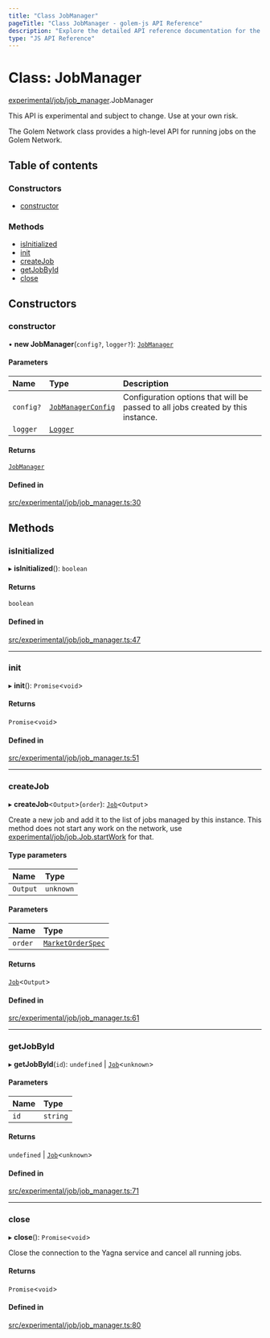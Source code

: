 ```yaml
---
title: "Class JobManager"
pageTitle: "Class JobManager - golem-js API Reference"
description: "Explore the detailed API reference documentation for the Class JobManager within the golem-js SDK for the Golem Network."
type: "JS API Reference"
---
```

# Class: JobManager

[experimental/job/job\_manager](../modules/experimental_job_job_manager).JobManager

This API is experimental and subject to change. Use at your own risk.

The Golem Network class provides a high-level API for running jobs on the Golem Network.

## Table of contents

### Constructors

- [constructor](experimental_job_job_manager.JobManager#constructor)

### Methods

- [isInitialized](experimental_job_job_manager.JobManager#isinitialized)
- [init](experimental_job_job_manager.JobManager#init)
- [createJob](experimental_job_job_manager.JobManager#createjob)
- [getJobById](experimental_job_job_manager.JobManager#getjobbyid)
- [close](experimental_job_job_manager.JobManager#close)

## Constructors

### constructor

• **new JobManager**(`config?`, `logger?`): [`JobManager`](experimental_job_job_manager.JobManager)

#### Parameters

| Name | Type | Description |
| :------ | :------ | :------ |
| `config?` | [`JobManagerConfig`](../modules/experimental_job_job_manager#jobmanagerconfig) | Configuration options that will be passed to all jobs created by this instance. |
| `logger` | [`Logger`](../interfaces/shared_utils_logger_logger.Logger) |  |

#### Returns

[`JobManager`](experimental_job_job_manager.JobManager)

#### Defined in

[src/experimental/job/job_manager.ts:30](https://github.com/golemfactory/golem-js/blob/570126bc/src/experimental/job/job_manager.ts#L30)

## Methods

### isInitialized

▸ **isInitialized**(): `boolean`

#### Returns

`boolean`

#### Defined in

[src/experimental/job/job_manager.ts:47](https://github.com/golemfactory/golem-js/blob/570126bc/src/experimental/job/job_manager.ts#L47)

___

### init

▸ **init**(): `Promise`\<`void`\>

#### Returns

`Promise`\<`void`\>

#### Defined in

[src/experimental/job/job_manager.ts:51](https://github.com/golemfactory/golem-js/blob/570126bc/src/experimental/job/job_manager.ts#L51)

___

### createJob

▸ **createJob**\<`Output`\>(`order`): [`Job`](experimental_job_job.Job)\<`Output`\>

Create a new job and add it to the list of jobs managed by this instance.
This method does not start any work on the network, use [experimental/job/job.Job.startWork](experimental_job_job.Job#startwork) for that.

#### Type parameters

| Name | Type |
| :------ | :------ |
| `Output` | `unknown` |

#### Parameters

| Name | Type |
| :------ | :------ |
| `order` | [`MarketOrderSpec`](../interfaces/golem_network_golem_network.MarketOrderSpec) |

#### Returns

[`Job`](experimental_job_job.Job)\<`Output`\>

#### Defined in

[src/experimental/job/job_manager.ts:61](https://github.com/golemfactory/golem-js/blob/570126bc/src/experimental/job/job_manager.ts#L61)

___

### getJobById

▸ **getJobById**(`id`): `undefined` \| [`Job`](experimental_job_job.Job)\<`unknown`\>

#### Parameters

| Name | Type |
| :------ | :------ |
| `id` | `string` |

#### Returns

`undefined` \| [`Job`](experimental_job_job.Job)\<`unknown`\>

#### Defined in

[src/experimental/job/job_manager.ts:71](https://github.com/golemfactory/golem-js/blob/570126bc/src/experimental/job/job_manager.ts#L71)

___

### close

▸ **close**(): `Promise`\<`void`\>

Close the connection to the Yagna service and cancel all running jobs.

#### Returns

`Promise`\<`void`\>

#### Defined in

[src/experimental/job/job_manager.ts:80](https://github.com/golemfactory/golem-js/blob/570126bc/src/experimental/job/job_manager.ts#L80)
